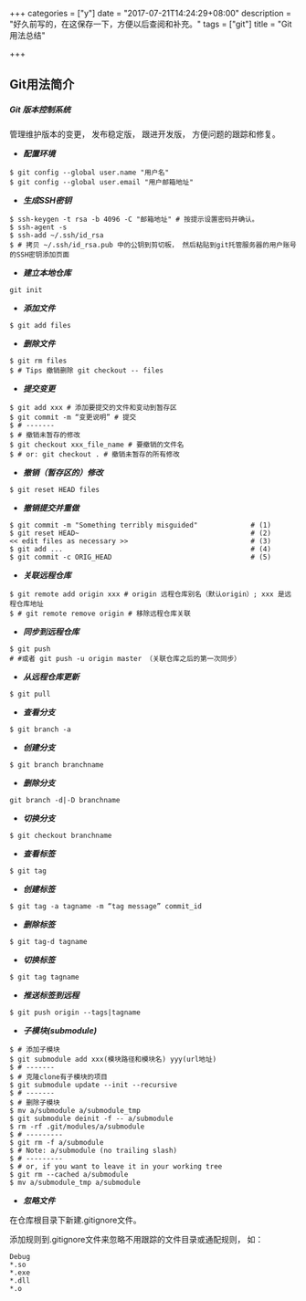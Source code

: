 +++
categories = ["y"]
date = "2017-07-21T14:24:29+08:00"
description = "好久前写的，在这保存一下，方便以后查阅和补充。"
tags = ["git"]
title = "Git 用法总结"

+++


## Git用法简介 ##

##### Git 版本控制系统

管理维护版本的变更， 发布稳定版， 跟进开发版，
方便问题的跟踪和修复。

* ___配置环境___

```
$ git config --global user.name "用户名"  
$ git config --global user.email "用户邮箱地址"
```

* ___生成SSH密钥___

```
$ ssh-keygen -t rsa -b 4096 -C "邮箱地址" # 按提示设置密码并确认。
$ ssh-agent -s 
$ ssh-add ~/.ssh/id_rsa
$ # 拷贝 ~/.ssh/id_rsa.pub 中的公钥到剪切板， 然后粘贴到git托管服务器的用户账号的SSH密钥添加页面
```

* ___建立本地仓库___

```
git init
```

* ___添加文件___

```
$ git add files
```

* ___删除文件___

```
$ git rm files
$ # Tips 撤销删除 git checkout -- files
```

* ___提交变更___ 

```
$ git add xxx # 添加要提交的文件和变动到暂存区
$ git commit -m “变更说明” # 提交
$ # -------
$ # 撤销未暂存的修改
$ git checkout xxx_file_name # 要撤销的文件名
$ # or: git checkout . # 撤销未暂存的所有修改
```

* ___撤销（暂存区的）修改___ 

```
$ git reset HEAD files
```

* ___撤销提交并重做___

```
$ git commit -m "Something terribly misguided"             # (1)
$ git reset HEAD~                                          # (2)
<< edit files as necessary >>                              # (3)
$ git add ...                                              # (4)
$ git commit -c ORIG_HEAD                                  # (5)
```

* ___关联远程仓库___ 

```
$ git remote add origin xxx # origin 远程仓库别名（默认origin）; xxx 是远程仓库地址  
$ # git remote remove origin # 移除远程仓库关联
```

* ___同步到远程仓库___

```
$ git push 
# #或者 git push -u origin master （关联仓库之后的第一次同步）
```

* ___从远程仓库更新___

```
$ git pull
```

* ___查看分支___

```
$ git branch -a
```

* ___创建分支___

```
$ git branch branchname
```

* ___删除分支___

```
git branch -d|-D branchname
```

* ___切换分支___

```
$ git checkout branchname
```

* ___查看标签___

```
$ git tag
```

* ___创建标签___

```
$ git tag -a tagname -m “tag message” commit_id
```

* ___删除标签___

```
$ git tag-d tagname
```

* ___切换标签___  

```
$ git tag tagname
```

* ___推送标签到远程___  

```
$ git push origin --tags|tagname
```

* ___子模块(submodule)___

```
$ # 添加子模块
$ git submodule add xxx(模块路径和模块名) yyy(url地址) 
$ # -------
$ # 克隆clone有子模块的项目
$ git submodule update --init --recursive
$ # -------
$ # 删除子模块
$ mv a/submodule a/submodule_tmp
$ git submodule deinit -f -- a/submodule    
$ rm -rf .git/modules/a/submodule
$ # ---------
$ git rm -f a/submodule
$ # Note: a/submodule (no trailing slash)
$ # ---------
$ # or, if you want to leave it in your working tree
$ git rm --cached a/submodule
$ mv a/submodule_tmp a/submodule
```

* ___忽略文件___  

在仓库根目录下新建.gitignore文件。

添加规则到.gitignore文件来忽略不用跟踪的文件目录或通配规则，
如：

```
Debug
*.so
*.exe
*.dll
*.o
```
